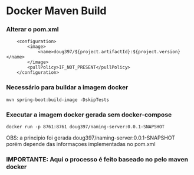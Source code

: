# Docker Maven Build

### Alterar o pom.xml

```
    <configuration>
        <image>
            <name>doug397/${project.artifactId}:${project.version}</name>
        </image>
        <pullPolicy>IF_NOT_PRESENT</pullPolicy>
    </configuration>
```

### Necessário para buildar a imagem docker
```
mvn spring-boot:build-image -DskipTests
```

### Executar a imagem docker gerada sem docker-compose
```
docker run -p 8761:8761 doug397/naming-server:0.0.1-SNAPSHOT
```

OBS: a principio foi gerada doug397/naming-server:0.0.1-SNAPSHOT porém depende das informaçoes implementadas no pom.xml


### IMPORTANTE: Aqui o processo é feito baseado no pelo maven docker